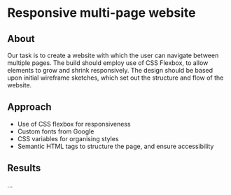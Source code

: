 # Responsive multi-page website

## About
Our task is to create a website with which the user can navigate between multiple pages. 
The build should employ use of CSS Flexbox, to allow elements to grow and shrink responsively.
The design should be based upon initial wireframe sketches, which set out the structure and flow of the website.

## Approach
- Use of CSS flexbox for responsiveness
- Custom fonts from Google
- CSS variables for organising styles
- Semantic HTML tags to structure the page, and ensure accessibility

## Results
...
